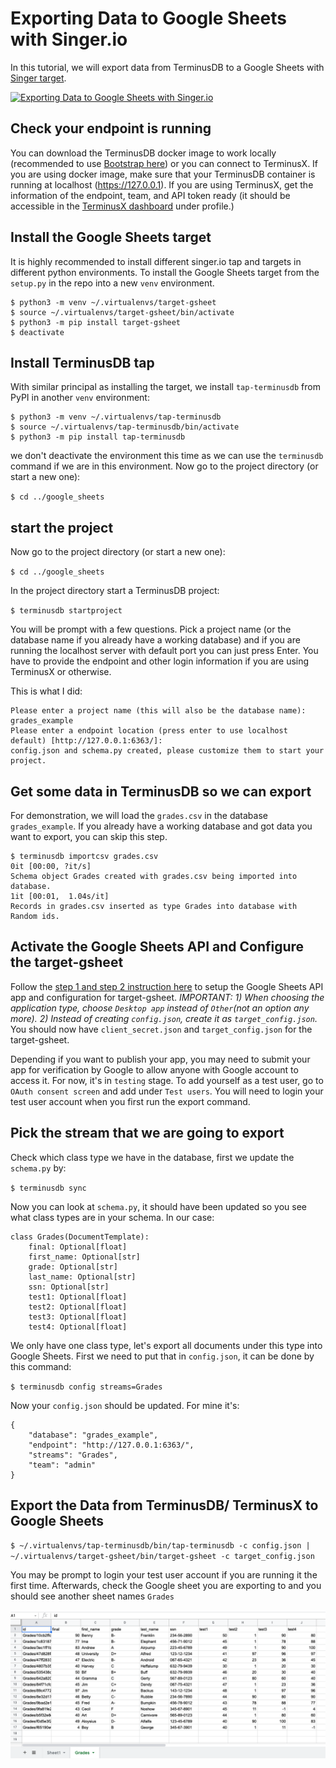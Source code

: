 # Exporting Data to Google Sheets with Singer.io

In this tutorial, we will export data from TerminusDB to a Google Sheets with  [Singer target](https://www.singer.io/).

[![Exporting Data to Google Sheets with Singer.io](https://img.youtube.com/vi/0LMpmtqT7Ns/0.jpg)](https://www.youtube.com/watch?v=0LMpmtqT7Ns "Exporting Data to Google Sheets with Singer.io")

## Check your endpoint is running

You can download the TerminusDB docker image to work locally (recommended to use [Bootstrap here](https://github.com/terminusdb/terminusdb-bootstrap)) or you can connect to TerminusX. If you are using docker image, make sure that your TerminusDB container is running at localhost (https://127.0.0.1). If you are using TerminusX, get the information of the endpoint, team, and API token ready (it should be accessible in the [TerminusX dashboard](https://dashboard.terminusdb.com/) under profile.)


## Install the Google Sheets target

It is highly recommended to install different singer.io tap and targets in different python environments. To install the Google Sheets target from the `setup.py` in the repo into a new `venv` environment.

```
$ python3 -m venv ~/.virtualenvs/target-gsheet
$ source ~/.virtualenvs/target-gsheet/bin/activate
$ python3 -m pip install target-gsheet
$ deactivate
```

## Install TerminusDB tap

With similar principal as installing the target, we install `tap-terminusdb` from PyPI in another `venv` environment:

```
$ python3 -m venv ~/.virtualenvs/tap-terminusdb
$ source ~/.virtualenvs/tap-terminusdb/bin/activate
$ python3 -m pip install tap-terminusdb
```

we don't deactivate the environment this time as we can use the `terminusdb` command if we are in this environment. Now go to the project directory (or start a new one):

`$ cd ../google_sheets`


## start the project

Now go to the project directory (or start a new one):

`$ cd ../google_sheets`

In the project directory start a TerminusDB project:

`$ terminusdb startproject`

You will be prompt with a few questions. Pick a project name (or the database name if you already have a working database) and if you are running the localhost server with default port you can just press Enter. You have to provide the endpoint and other login information if you are using TerminusX or otherwise.

This is what I did:

```
Please enter a project name (this will also be the database name): grades_example
Please enter a endpoint location (press enter to use localhost default) [http://127.0.0.1:6363/]:
config.json and schema.py created, please customize them to start your project.
```


## Get some data in TerminusDB so we can export

For demonstration, we will load the `grades.csv` in the database `grades_example`. If you already have a working database and got data you want to export, you can skip this step.

```
$ terminusdb importcsv grades.csv
0it [00:00, ?it/s]
Schema object Grades created with grades.csv being imported into database.
1it [00:01,  1.04s/it]
Records in grades.csv inserted as type Grades into database with Random ids.
```


## Activate the Google Sheets API and Configure the target-gsheet

Follow the [step 1 and step 2 instruction here](https://github.com/singer-io/target-gsheet#how-to-use-it) to setup the Google Sheets API app and configuration for target-gsheet. *IMPORTANT: 1) When choosing the application type, choose `Desktop app` instead of `Other`(not an option any more). 2) Instead of creating `config.json`, create it as `target_config.json`.* You should now have `client_secret.json` and `target_config.json` for the target-gsheet.

Depending if you want to publish your app, you may need to submit your app for verification by Google to allow anyone with Google account to access it. For now, it's in `testing` stage. To add yourself as a test user, go to `OAuth consent screen` and add under `Test users`. You will need to login your test user account when you first run the export command.

## Pick the stream that we are going to export

Check which class type we have in the database, first we update the `schema.py` by:

`$ terminusdb sync`

Now you can look at `schema.py`, it should have been updated so you see what class types are in your schema. In our case:

```
class Grades(DocumentTemplate):
    final: Optional[float]
    first_name: Optional[str]
    grade: Optional[str]
    last_name: Optional[str]
    ssn: Optional[str]
    test1: Optional[float]
    test2: Optional[float]
    test3: Optional[float]
    test4: Optional[float]
```

We only have one class type, let's export all documents under this type into Google Sheets. First we need to put that in `config.json`, it can be done by this command:

`$ terminusdb config streams=Grades`

Now your `config.json` should be updated. For mine it's:

```
{
    "database": "grades_example",
    "endpoint": "http://127.0.0.1:6363/",
    "streams": "Grades",
    "team": "admin"
}
```


## Export the Data from TerminusDB/ TerminusX to Google Sheets

`$ ~/.virtualenvs/tap-terminusdb/bin/tap-terminusdb -c config.json | ~/.virtualenvs/target-gsheet/bin/target-gsheet -c target_config.json`

You may be prompt to login your test user account if you are running it the first time. Afterwards, check the Google sheet you are exporting to and you should see another sheet names `Grades`

![Exported to Google sheets](exported_to_gsheet.png)
